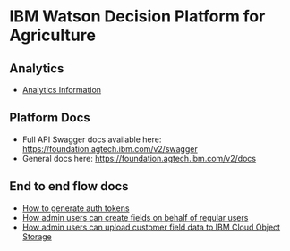 # IBM Watson Decision Platform for Agriculture

## Analytics

* [Analytics Information](./analytics.md)

## Platform Docs

* Full API Swagger docs available here: <https://foundation.agtech.ibm.com/v2/swagger>
* General docs here: <https://foundation.agtech.ibm.com/v2/docs>

## End to end flow docs

* [How to generate auth tokens](./api-tokens.md)
* [How admin users can create fields on behalf of regular users](./admin-creating-fields.md)
* [How admin users can upload customer field data to IBM Cloud Object Storage](./admin-upload-files-to-cos.md)
